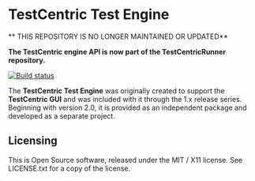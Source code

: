 # TestCentric Test Engine

** THIS REPOSITORY IS NO LONGER MAINTAINED OR UPDATED**

**The TestCentric engine API is now part of the TestCentricRunner repository.**

[![Build status](https://ci.appveyor.com/api/projects/status/i7ymql47e8bo2rel/branch/main?svg=true)](https://ci.appveyor.com/project/CharliePoole/testcentric-engine-api/branch/main)

The **TestCentric Test Engine** was originally created to support the **TestCentric GUI** and was
included with it through the 1.x release series. Beginning with version 2.0, it is provided as an
independent package and developed as a separate project.

## Licensing

This is Open Source software, released under the MIT / X11 license. See LICENSE.txt for a copy of the license.

